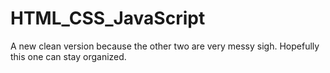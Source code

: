 # HTML_CSS_JavaScript
A new clean version because the other two are very messy sigh. Hopefully this one can stay organized.
